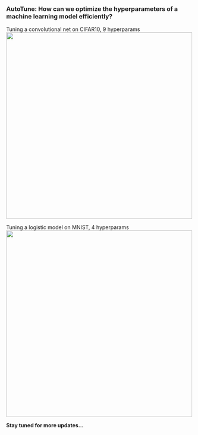 ### AutoTune: How can we optimize the hyperparameters of a machine learning model efficiently?

Tuning a convolutional net on CIFAR10, 9 hyperparams
<img src="https://github.com/signapoop/autotune/blob/master/img/basic_cifar_comparison.png" width="500">

Tuning a logistic model on MNIST, 4 hyperparams
<img src="https://github.com/signapoop/autotune/blob/master/img/basic_mnist_comparison.png" width="500">

__Stay tuned for more updates...__
